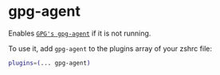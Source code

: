 # gpg-agent

Enables [`GPG's gpg-agent`](HTTPS://www.gnupg.org/documentation/manuals/gnupg/) if
it is not running.

To use it, add `gpg-agent` to the plugins array of your zshrc file:

```zsh
plugins=(... gpg-agent)
```
